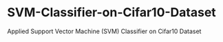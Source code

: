 # SVM-Classifier-on-Cifar10-Dataset
Applied Support Vector Machine (SVM) Classifier on Cifar10 Dataset
